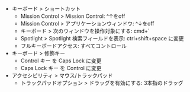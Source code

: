 - キーボード > ショートカット
  - Mission Control > Mission Control: ^↑をoff
  - Mission Control > アプリケーションウィンドウ: ^↓をoff
  - キーボード > 次のウィンドウを操作対象にする: cmd+`
  - Spotlight > Spotlight 検索フィールドを表示: ctrl+shift+space に変更
  - フルキーボードアクセス: すべてコントロール
- キーボード > 修飾キー
  - Control キー を Caps Lock に変更
  - Caps Lock キー を Control に変更
- アクセシビリティ > マウス/トラックパッド
  - トラックパッドオプション > ドラッグを有効にする: 3本指のドラッグ
